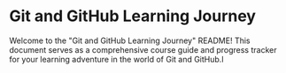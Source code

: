 # Git and GitHub Learning Journey

Welcome to the "Git and GitHub Learning Journey" README! This document serves as a comprehensive course guide and progress tracker for your learning adventure in the world of Git and GitHub.l
